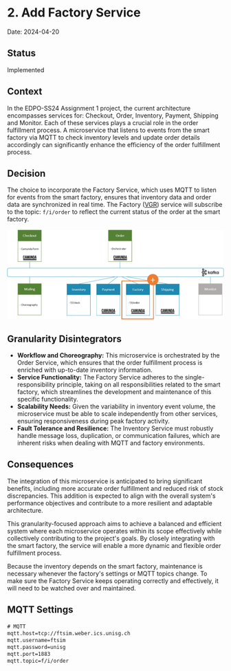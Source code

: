 # 2. Add Factory Service

Date: 2024-04-20

## Status

Implemented

## Context

In the EDPO-SS24 Assignment 1 project, the current architecture encompasses services for: Checkout, Order, Inventory,
Payment, Shipping and Monitor. Each of these services plays a crucial role in the order fulfillment process.
A microservice that listens to events from the smart factory via MQTT to check inventory levels and update order
details accordingly can significantly enhance the efficiency of the order fulfillment process.

## Decision

The choice to incorporate the Factory Service, which uses MQTT to listen for events from the smart factory, ensures that
inventory data and order data are synchronized in real time.
The Factory ([VGR](../../../kafka/java/vgr-camunda)) service will subscribe to the topic: `f/i/order` to reflect the
current status of the order at the smart factory.
<br></br>
![enhanved Microservice overview](../../docs/kafka-services/add-factory-kafka-services.png)

## Granularity Disintegrators

- **Workflow and Choreography:**
  This microservice is orchestrated by the Order Service, which ensures that the order fulfillment process is enriched
  with up-to-date inventory information.
- **Service Functionality:** The Factory Service adheres to the single-responsibility principle, taking on all
  responsibilities related to the smart factory, which streamlines the development and maintenance of this specific
  functionality.
- **Scalability Needs:** Given the variability in inventory event volume, the microservice must be able to scale
  independently from other services, ensuring responsiveness during peak factory activity.
- **Fault Tolerance and Resilience:** The Inventory Service must robustly handle message loss, duplication, or
  communication failures, which are inherent risks when dealing with MQTT and factory environments.

## Consequences

The integration of this microservice is anticipated to bring significant benefits, including more accurate order
fulfillment and reduced risk of stock discrepancies. This addition is expected to align with the overall system's
performance objectives and contribute to a more resilient and adaptable
architecture.

This granularity-focused approach aims to achieve a balanced and efficient system where each microservice operates
within its scope effectively while collectively contributing to the project's goals. By closely integrating with the
smart factory, the service will enable a more dynamic and flexible order fulfillment process.

Because the inventory depends on the smart factory, maintenance is necessary whenever the factory's settings or MQTT
topics change. To make sure the Factory Service keeps operating correctly and effectively, it will need to be watched
over and maintained.

## MQTT Settings

```properties
# MQTT
mqtt.host=tcp://ftsim.weber.ics.unisg.ch
mqtt.username=ftsim
mqtt.password=unisg
mqtt.port=1883
mqtt.topic=f/i/order
```